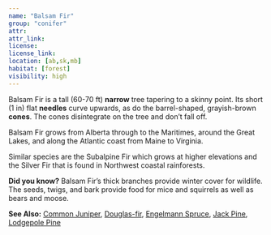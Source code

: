 ```yaml
---
name: "Balsam Fir"
group: "conifer"
attr: 
attr_link: 
license: 
license_link: 
location: [ab,sk,mb]
habitat: [forest]
visibility: high 
---
```

Balsam Fir is a tall (60-70 ft) **narrow** tree tapering to a skinny point. Its short (1 in) flat **needles** curve upwards, as do the barrel-shaped, grayish-brown **cones**. The cones disintegrate on the tree and don’t fall off.

Balsam Fir grows from Alberta through to the Maritimes, around the Great Lakes, and along the Atlantic coast from Maine to Virginia.

Similar species are the Subalpine Fir which grows at higher elevations and the Silver Fir that is found in Northwest coastal rainforests. 

**Did you know?** Balsam Fir’s thick branches provide winter cover for wildlife. The seeds, twigs, and bark provide food for mice and squirrels as well as bears and moose.

<!-- generated, do not edit -->
**See Also:**
[Common Juniper](/trees/comjun),
[Douglas-fir](/trees/doug),
[Engelmann Spruce](/trees/engel),
[Jack Pine](/trees/jack),
[Lodgepole Pine](/trees/lodge)
